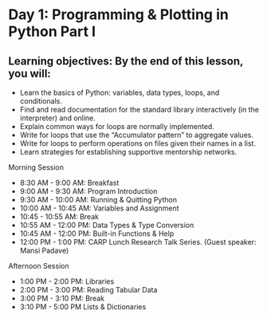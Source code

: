 # Day 1: Programming & Plotting in Python Part I

## Learning objectives: By the end of this lesson, you will:
- Learn the basics of Python: variables, data types, loops, and conditionals. 
- Find and read documentation for the standard library interactively (in the interpreter) and online.
- Explain common ways for loops are normally implemented.
- Write for loops that use the “Accumulator pattern” to aggregate values.
- Write for loops to perform operations on files given their names in a list.
- Learn strategies for establishing supportive mentorship networks.

Morning Session 
- 8:30 AM - 9:00 AM: Breakfast
- 9:00 AM - 9:30 AM: Program Introduction
- 9:30 AM - 10:00 AM: Running & Quitting Python  
- 10:00 AM - 10:45 AM: Variables and Assignment 
- 10:45 - 10:55 AM: Break 
- 10:55 AM - 12:00 PM: Data Types & Type Conversion
- 10:45 AM - 12:00 PM:  Built-in Functions & Help
- 12:00 PM - 1:00 PM: CARP Lunch Research Talk Series. (Guest speaker: Mansi Padave)

Afternoon Session 
- 1:00 PM - 2:00 PM: Libraries 
- 2:00 PM - 3:00 PM: Reading Tabular Data 
- 3:00 PM - 3:10 PM: Break
- 3:10 PM - 5:00 PM Lists & Dictionaries

